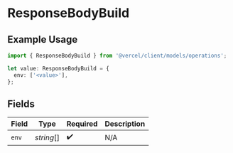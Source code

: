 # ResponseBodyBuild

## Example Usage

```typescript
import { ResponseBodyBuild } from '@vercel/client/models/operations';

let value: ResponseBodyBuild = {
  env: ['<value>'],
};
```

## Fields

| Field | Type       | Required           | Description |
| ----- | ---------- | ------------------ | ----------- |
| `env` | _string_[] | :heavy_check_mark: | N/A         |
